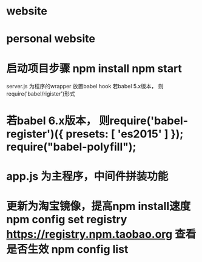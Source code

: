 # website
personal website
===============================
启动项目步骤
npm install 
npm start
==========================================
server.js 
为程序的wrapper 放置babel hook
若babel 5.x版本， 则require('babel/rigister')形式

若babel 6.x版本， 则require('babel-register')({
					  presets: [ 'es2015' ]
					});
					require("babel-polyfill");
================================================
app.js
为主程序，中间件拼装功能
===============================================
更新为淘宝镜像，提高npm install速度
npm config set registry https://registry.npm.taobao.org
查看是否生效
npm config list
==================================================
